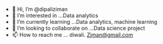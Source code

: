 - 👋 Hi, I’m @dipaliziman
- 👀 I’m interested in ...Data analytics
- 🌱 I’m currently learning ...Data analytics, machine learning
- 💞️ I’m looking to collaborate on ...Data science project
- 📫 How to reach me ... diwali. Ziman@gmail.com

<!---
dipaliziman/dipaliziman is a ✨ special ✨ repository because its `README.md` (this file) appears on your GitHub profile.
You can click the Preview link to take a look at your changes.
--->
